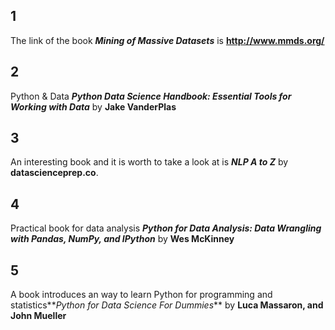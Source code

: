 ## 1 
The link of the book **_Mining of Massive Datasets_** is **http://www.mmds.org/**

## 2

 Python & Data **_Python Data Science Handbook: Essential Tools for Working with Data_** by **Jake VanderPlas**

## 3

An interesting book and it is worth to take a look at is **_NLP A to Z_** by **datascienceprep.co**.


## 4

Practical book for data analysis **_Python for Data Analysis: Data Wrangling with Pandas, NumPy, and IPython_** by **Wes McKinney**


## 5

A book introduces an way to learn Python for programming and statistics**_Python for Data Science For Dummies_** by **Luca Massaron, and John Mueller**
